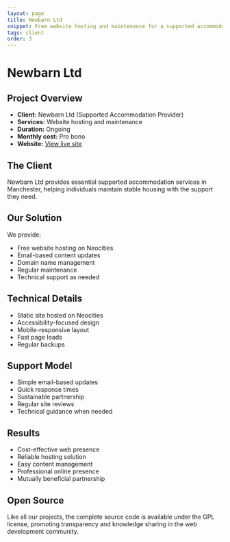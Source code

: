 ```yaml
---
layout: page
title: Newbarn Ltd
snippet: Free website hosting and maintenance for a supported accommodation provider
tags: client
order: 3
---
```


# Newbarn Ltd

## Project Overview
- **Client:** Newbarn Ltd (Supported Accommodation Provider)
- **Services:** Website hosting and maintenance
- **Duration:** Ongoing
- **Monthly cost:** Pro bono
- **Website:** [View live site](https://newbarnltd.co.uk)

## The Client
Newbarn Ltd provides essential supported accommodation services in Manchester, helping individuals maintain stable housing with the support they need.

## Our Solution
We provide:
- Free website hosting on Neocities
- Email-based content updates
- Domain name management
- Regular maintenance
- Technical support as needed

## Technical Details
- Static site hosted on Neocities
- Accessibility-focused design
- Mobile-responsive layout
- Fast page loads
- Regular backups

## Support Model
- Simple email-based updates
- Quick response times
- Sustainable partnership
- Regular site reviews
- Technical guidance when needed

## Results
- Cost-effective web presence
- Reliable hosting solution
- Easy content management
- Professional online presence
- Mutually beneficial partnership

## Open Source
Like all our projects, the complete source code is available under the GPL license, promoting transparency and knowledge sharing in the web development community.
